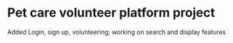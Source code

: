 # Pet care volunteer platform project
Added Login, sign up, volunteering; working on search and display features